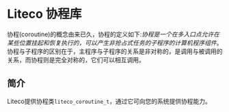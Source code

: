# Liteco 协程库

协程(coroutine)的概念由来已久，协程的定义如下:*协程是一个在多入口点允许在某些位置挂起和恢复执行的，可以产生非抢占式任务的子程序的计算机程序组件*。
协程与子程序的区别在于，主程序与子程序的关系是非对称的，是调用与被调用的关系，而协程则是完全对称的，它们可以相互调用。

## 简介

Liteco提供协程类`liteco_coroutine_t`，通过它可向您的系统提供协程能力。
